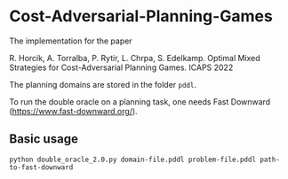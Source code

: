 # Cost-Adversarial-Planning-Games

The implementation for the paper

R. Horcik, A. Torralba, P. Rytir, L. Chrpa, S. Edelkamp. Optimal Mixed Strategies for Cost-Adversarial Planning Games. ICAPS 2022

The planning domains are stored in the folder `pddl`.

To run the double oracle on a planning task, one needs Fast Downward (https://www.fast-downward.org/).

## Basic usage

```
python double_oracle_2.0.py domain-file.pddl problem-file.pddl path-to-fast-downward
```
